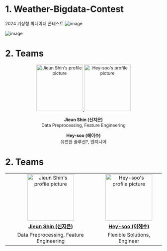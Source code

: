  # 1. Weather-Bigdata-Contest
2024 기상청 빅데이터 콘테스트
![image](https://github.com/SeungOkOH/Weather-Bigdata-Contest/assets/152361965/97e2ef5a-9aff-4918-a4c7-c73e2a9bb0e8)

![image](https://github.com/SeungOkOH/Weather-Bigdata-Contest/assets/152361965/ee8f980f-c687-41ef-806f-eff3f4028e01)


# 2. Teams
<p align="center">
  <a href="https://github.com/wldms25">
    <img src="https://avatars.githubusercontent.com/u/147844220?v=4" width="150" height="150" alt="Jieun Shin's profile picture">
  </a>
  <a href="https://github.com/Hey-soo">
    <img src="https://avatars.githubusercontent.com/u/168507222?v=4" width="150" height="150" alt="Hey-soo's profile picture">
  </a>
</p>
<p align="center">
  <strong>Jieun Shin (신지은)</strong><br>
  Data Preprocessing, Feature Engineering
</p>
<p align="center">
  <strong>Hey-soo (헤이수)</strong><br>
  유연한 솔루션?, 엔지니어
</p>




# 2. Teams
<table style="text-align:center">
    <tr height="140px">
      <td>
         <a href="https://github.com/wldms25">
            <img src="https://avatars.githubusercontent.com/u/147844220?v=4" width="150" height="150" alt="Jieun Shin's profile picture"/>
         </a>
      </td>
      <td>
         <a href="https://github.com/Hey-soo">
            <img src="https://avatars.githubusercontent.com/u/168507222?v=4" width="150" height="150" alt="Hey-soo's profile picture"/>
         </a>
      </td>
   </tr>
   <tr>
       <td><a href="#"><b>Jieun Shin (신지은)</b></a></td>
       <td><a href="https://github.com/Hey-soo"><b>Hey-soo (이혜수)</b></a></td>
   </tr>
   <tr>
       <td>Data Preprocessing, Feature Engineering</td>
       <td>Flexible Solutions, Engineer</td>
   </tr>
</table>
